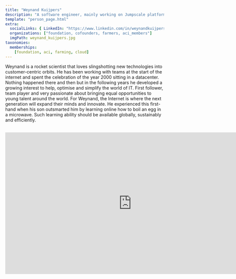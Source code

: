 ```yaml
---
title: "Weynand Kuijpers"
description: "A software engineer, mainly working on Jumpscale platform and Kosmos."
template: "person_page.html"
extra:
  socialLinks: { LinkedIn: "https://www.linkedin.com/in/weynandkuijpers/" }
  organizations: ["foundation, cofounders, farmers, aci_members"]
  imgPath: weynand_kuijpers.jpg
taxonomies:
  memberships:
    [foundation, aci, farming, cloud]
---
```


Weynand is a rocket scientist that loves slingshotting new technologies into customer-centric orbits. He has been working with teams at the start of the internet and spent the celebration of the year 2000 sitting in a datacenter.  Nothing happened there and then but in the following years he developed a growing interest to help, optimise and simplify the world of IT. First follower, team player and very passionate about bringing equal opportunities to young talent around the world. For Weynand, the Internet is where the next generation will expand their minds and innovate. He experienced this first-hand when his son outsmarted him by learning online how to boil an egg in a microwave. Such learning ability should be available globally, sustainably and efficiently.

<BR>
<div class="aspect-w-16 aspect-h-9">
<iframe src="https://player.vimeo.com/video/414000468" width="800" height="450" frameborder="0" allow="autoplay; fullscreen" allowfullscreen></iframe>
</div>
<BR>

